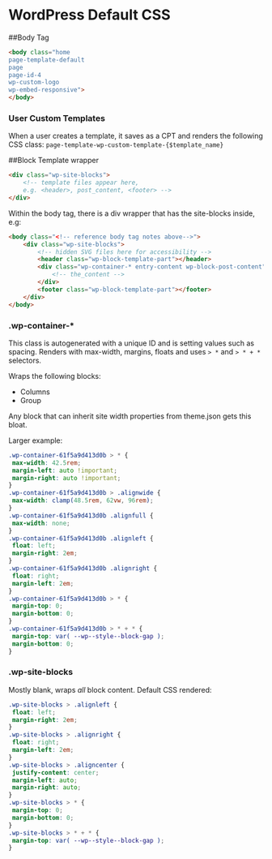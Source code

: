 # WordPress Default CSS

##Body Tag

```html
<body class="home 
page-template-default 
page 
page-id-4 
wp-custom-logo 
wp-embed-responsive">
</body>
```

### User Custom Templates
When a user creates a template, it saves as a CPT and renders the following CSS class:
```page-template-wp-custom-template-{$template_name}``` 


##Block Template wrapper
```html
<div class="wp-site-blocks">
    <!-- template files appear here, 
    e.g. <header>, post_content, <footer> -->
</div>
```
Within the body tag, there is a div wrapper that has the site-blocks inside, e.g:
```html
<body class="<!-- reference body tag notes above-->">
    <div class="wp-site-blocks">
        <!-- hidden SVG files here for accessibility -->
        <header class="wp-block-template-part"></header>
        <div class="wp-container-* entry-content wp-block-post-content">
            <!-- the_content -->
        </div>
        <footer class="wp-block-template-part"></footer>
    </div>
</body>
```

### .wp-container-*

This class is autogenerated with a unique ID and is setting values such as spacing. Renders with max-width, margins, floats
and uses ```> *``` and ```> * + *``` selectors.

Wraps the following blocks:
- Columns
- Group

Any block that can inherit site width properties from theme.json gets this bloat.

Larger example:
```css
.wp-container-61f5a9d413d0b > * {
 max-width: 42.5rem;
 margin-left: auto !important;
 margin-right: auto !important;
}
.wp-container-61f5a9d413d0b > .alignwide {
 max-width: clamp(48.5rem, 62vw, 96rem);
}
.wp-container-61f5a9d413d0b .alignfull {
 max-width: none;
}
.wp-container-61f5a9d413d0b .alignleft {
 float: left;
 margin-right: 2em;
}
.wp-container-61f5a9d413d0b .alignright {
 float: right;
 margin-left: 2em;
}
.wp-container-61f5a9d413d0b > * {
 margin-top: 0;
 margin-bottom: 0;
}
.wp-container-61f5a9d413d0b > * + * {
 margin-top: var( --wp--style--block-gap );
 margin-bottom: 0;
}

```

### .wp-site-blocks

Mostly blank, wraps *all* block content. Default CSS rendered:
```css
.wp-site-blocks > .alignleft {
 float: left;
 margin-right: 2em;
}
.wp-site-blocks > .alignright {
 float: right;
 margin-left: 2em;
}
.wp-site-blocks > .aligncenter {
 justify-content: center;
 margin-left: auto;
 margin-right: auto;
}
.wp-site-blocks > * {
 margin-top: 0;
 margin-bottom: 0;
}
.wp-site-blocks > * + * {
 margin-top: var( --wp--style--block-gap );
}
```